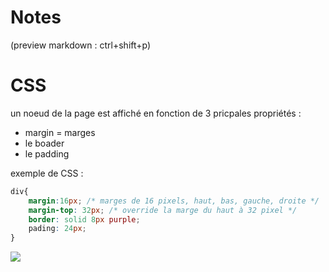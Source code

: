 # Notes

(preview markdown : ctrl+shift+p)

# CSS

un noeud de la page est affiché en fonction de 3 pricpales propriétés :
- margin = marges
- le boader
- le padding

exemple de CSS :
```css
div{
    margin:16px; /* marges de 16 pixels, haut, bas, gauche, droite */
    margin-top: 32px; /* override la marge du haut à 32 pixel */
    border: solid 8px purple;
    pading: 24px;
}
```

<img src="./start/imageàmettre.png">